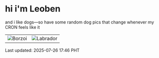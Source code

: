 # hi i'm Leoben

and i like dogs—so have some random dog pics that change whenever my CRON feels like it

|  |  |
|--------|----------|
| ![Borzoi](https://random-dog-vercel.vercel.app/api/random-borzoi?v=1753523161) | ![Labrador](https://random-dog-vercel.vercel.app/api/random-labrador?v=1753523161) |

Last updated: 2025-07-26 17:46 PHT

